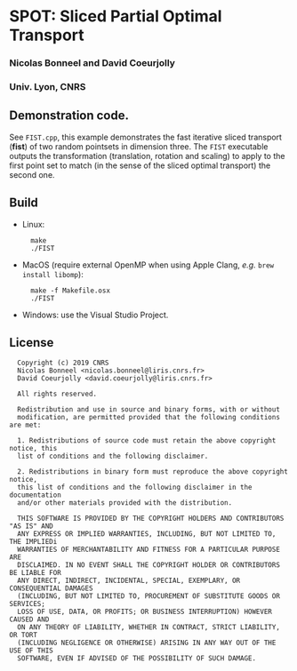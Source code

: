 # SPOT: Sliced Partial Optimal Transport

 ### Nicolas Bonneel and David Coeurjolly
 ### Univ. Lyon, CNRS

## Demonstration code.

See `FIST.cpp`, this example demonstrates the fast iterative sliced transport (**fist**) of
two random pointsets in dimension three. The `FIST` executable outputs the transformation
(translation, rotation and scaling) to apply to the first point set to match (in the sense of the sliced optimal transport) the second one.

## Build

* Linux:

        make  
        ./FIST

* MacOS (require external OpenMP when using Apple Clang, *e.g.* `brew install libomp`):

        make -f Makefile.osx
        ./FIST

* Windows: use the Visual Studio Project.


## License

```
  Copyright (c) 2019 CNRS
  Nicolas Bonneel <nicolas.bonneel@liris.cnrs.fr>
  David Coeurjolly <david.coeurjolly@liris.cnrs.fr>

  All rights reserved.

  Redistribution and use in source and binary forms, with or without
  modification, are permitted provided that the following conditions are met:

  1. Redistributions of source code must retain the above copyright notice, this
  list of conditions and the following disclaimer.

  2. Redistributions in binary form must reproduce the above copyright notice,
  this list of conditions and the following disclaimer in the documentation
  and/or other materials provided with the distribution.

  THIS SOFTWARE IS PROVIDED BY THE COPYRIGHT HOLDERS AND CONTRIBUTORS "AS IS" AND
  ANY EXPRESS OR IMPLIED WARRANTIES, INCLUDING, BUT NOT LIMITED TO, THE IMPLIEDi
  WARRANTIES OF MERCHANTABILITY AND FITNESS FOR A PARTICULAR PURPOSE ARE
  DISCLAIMED. IN NO EVENT SHALL THE COPYRIGHT HOLDER OR CONTRIBUTORS BE LIABLE FOR
  ANY DIRECT, INDIRECT, INCIDENTAL, SPECIAL, EXEMPLARY, OR CONSEQUENTIAL DAMAGES
  (INCLUDING, BUT NOT LIMITED TO, PROCUREMENT OF SUBSTITUTE GOODS OR SERVICES;
  LOSS OF USE, DATA, OR PROFITS; OR BUSINESS INTERRUPTION) HOWEVER CAUSED AND
  ON ANY THEORY OF LIABILITY, WHETHER IN CONTRACT, STRICT LIABILITY, OR TORT
  (INCLUDING NEGLIGENCE OR OTHERWISE) ARISING IN ANY WAY OUT OF THE USE OF THIS
  SOFTWARE, EVEN IF ADVISED OF THE POSSIBILITY OF SUCH DAMAGE.
```
